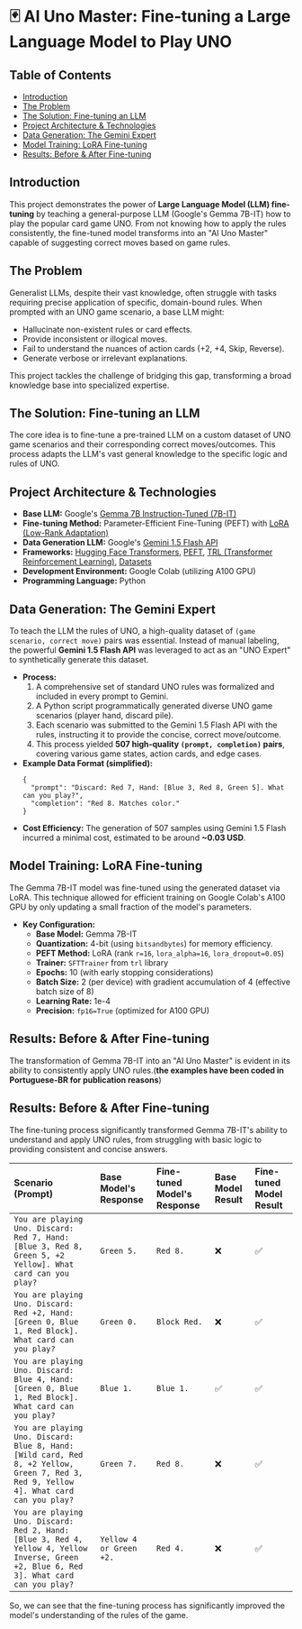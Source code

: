 # 🃏 AI Uno Master: Fine-tuning a Large Language Model to Play UNO

## Table of Contents
- [Introduction](#introduction)
- [The Problem](#the-problem)
- [The Solution: Fine-tuning an LLM](#the-solution-fine-tuning-an-llm)
- [Project Architecture & Technologies](#project-architecture--technologies)
- [Data Generation: The Gemini Expert](#data-generation-the-gemini-expert)
- [Model Training: LoRA Fine-tuning](#model-training-lora-fine-tuning)
- [Results: Before & After Fine-tuning](#results-before--after-fine-tuning)

## Introduction

This project demonstrates the power of **Large Language Model (LLM) fine-tuning** by teaching a general-purpose LLM (Google's Gemma 7B-IT) how to play the popular card game UNO. From not knowing how to apply the rules consistently, the fine-tuned model transforms into an "AI Uno Master" capable of suggesting correct moves based on game rules.

## The Problem

Generalist LLMs, despite their vast knowledge, often struggle with tasks requiring precise application of specific, domain-bound rules. When prompted with an UNO game scenario, a base LLM might:
- Hallucinate non-existent rules or card effects.
- Provide inconsistent or illogical moves.
- Fail to understand the nuances of action cards (+2, +4, Skip, Reverse).
- Generate verbose or irrelevant explanations.

This project tackles the challenge of bridging this gap, transforming a broad knowledge base into specialized expertise.

## The Solution: Fine-tuning an LLM

The core idea is to fine-tune a pre-trained LLM on a custom dataset of UNO game scenarios and their corresponding correct moves/outcomes. This process adapts the LLM's vast general knowledge to the specific logic and rules of UNO.

## Project Architecture & Technologies

- **Base LLM:** Google's [Gemma 7B Instruction-Tuned (7B-IT)](https://huggingface.co/google/gemma-7b-it)
- **Fine-tuning Method:** Parameter-Efficient Fine-Tuning (PEFT) with [LoRA (Low-Rank Adaptation)](https://arxiv.org/abs/2106.09685)
- **Data Generation LLM:** Google's [Gemini 1.5 Flash API](https://ai.google.dev/models/gemini)
- **Frameworks:** [Hugging Face Transformers](https://huggingface.co/docs/transformers/index), [PEFT](https://huggingface.co/docs/peft/index), [TRL (Transformer Reinforcement Learning)](https://huggingface.co/docs/trl/index), [Datasets](https://huggingface.co/docs/datasets/index)
- **Development Environment:** Google Colab (utilizing A100 GPU)
- **Programming Language:** Python

## Data Generation: The Gemini Expert

To teach the LLM the rules of UNO, a high-quality dataset of `(game scenario, correct move)` pairs was essential. Instead of manual labeling, the powerful **Gemini 1.5 Flash API** was leveraged to act as an "UNO Expert" to synthetically generate this dataset.

- **Process:**
    1.  A comprehensive set of standard UNO rules was formalized and included in every prompt to Gemini.
    2.  A Python script programmatically generated diverse UNO game scenarios (player hand, discard pile).
    3.  Each scenario was submitted to the Gemini 1.5 Flash API with the rules, instructing it to provide the concise, correct move/outcome.
    4.  This process yielded **507 high-quality `(prompt, completion)` pairs**, covering various game states, action cards, and edge cases.
- **Example Data Format (simplified):**
    ```
    {
      "prompt": "Discard: Red 7, Hand: [Blue 3, Red 8, Green 5]. What can you play?",
      "completion": "Red 8. Matches color."
    }
    ```
- **Cost Efficiency:** The generation of 507 samples using Gemini 1.5 Flash incurred a minimal cost, estimated to be around **~0.03 USD**.

## Model Training: LoRA Fine-tuning

The Gemma 7B-IT model was fine-tuned using the generated dataset via LoRA. This technique allowed for efficient training on Google Colab's A100 GPU by only updating a small fraction of the model's parameters.

- **Key Configuration:**
    - **Base Model:** Gemma 7B-IT
    - **Quantization:** 4-bit (using `bitsandbytes`) for memory efficiency.
    - **PEFT Method:** LoRA (rank `r=16`, `lora_alpha=16`, `lora_dropout=0.05`)
    - **Trainer:** `SFTTrainer` from `trl` library
    - **Epochs:** 10 (with early stopping considerations)
    - **Batch Size:** 2 (per device) with gradient accumulation of 4 (effective batch size of 8)
    - **Learning Rate:** 1e-4
    - **Precision:** `fp16=True` (optimized for A100 GPU)

## Results: Before & After Fine-tuning

The transformation of Gemma 7B-IT into an "AI Uno Master" is evident in its ability to consistently apply UNO rules.(**the examples have been coded in Portuguese-BR for publication reasons**)

## Results: Before & After Fine-tuning

The fine-tuning process significantly transformed Gemma 7B-IT's ability to understand and apply UNO rules, from struggling with basic logic to providing consistent and concise answers.

| Scenario (Prompt) | Base Model's Response | Fine-tuned Model's Response | Base Model Result | Fine-tuned Model Result |
| :------------------------------------------------------------------------------------------------------------------------------------------------------------------------------------------------------------------- | :------------------------------------------------------------------------------- | :---------------------------------- | :---------------- | :---------------------- |
| `You are playing Uno. Discard: Red 7, Hand: [Blue 3, Red 8, Green 5, +2 Yellow]. What card can you play?` | `Green 5.` | `Red 8.` | ❌ | ✅ |
| `You are playing Uno. Discard: Red +2, Hand: [Green 0, Blue 1, Red Block]. What card can you play?` | `Green 0.` | `Block Red.` | ❌ | ✅ |
| `You are playing Uno. Discard: Blue 4, Hand: [Green 0, Blue 1, Red Block]. What card can you play?` | `Blue 1.` | `Blue 1.` | ✅ | ✅ |
| `You are playing Uno. Discard: Blue 8, Hand: [Wild card, Red 8, +2 Yellow, Green 7, Red 3, Red 9, Yellow 4]. What card can you play?` | `Green 7.` | `Red 8.` | ❌ | ✅ |
| `You are playing Uno. Discard: Red 2, Hand: [Blue 3, Red 4, Yellow 4, Yellow Inverse, Green +2, Blue 6, Red 3]. What card can you play?` | `Yellow 4 or Green +2.` | `Red 4.` | ❌ | ✅ |

So, we can see that the fine-tuning process has significantly improved the model's understanding of the rules of the game.
